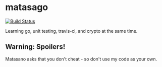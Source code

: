 matasago
========

[![Build Status](https://travis-ci.org/tylerjl/matasago.svg)](https://travis-ci.org/tylerjl/matasago)

Learning go, unit testing, travis-ci, and crypto at the same time.

## Warning: Spoilers!

Matasano asks that you don't cheat - so don't use my code as your own.
